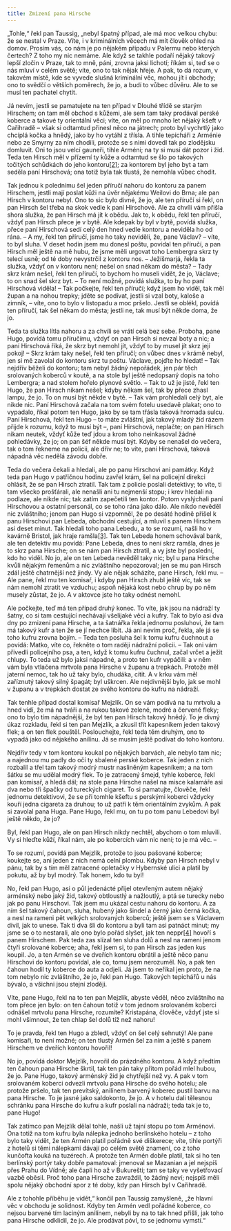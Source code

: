 ```yaml
---
title: Zmizení pana Hirsche
---
```


„Tohle,“ řekl pan Taussig, „nebyl špatný případ, ale má moc velkou chybu: že se nestal v Praze. Víte, i v kriminálních věcech má mít člověk ohled na domov. Prosím vás, co nám je po nějakém případu v Palermu nebo kterých čertech? Z toho my nic nemáme. Ale když se takhle podaří nějaký takový lepší zločin v Praze, tak to mně, páni, zrovna jaksi lichotí; říkám si, teď se o nás mluví v celém světě; víte, ono to tak nějak hřeje. A pak, to dá rozum, v takovém místě, kde se vyvede slušná kriminální věc, mohou jít i obchody; ono to svědčí o větších poměrech, že jo, a budí to vůbec důvěru. Ale to se musí ten pachatel chytit.

Já nevím, jestli se pamatujete na ten případ v Dlouhé třídě se starým Hirschem; on tam měl obchod s kůžemi, ale sem tam taky prodával perské koberce a takové ty orientální věci; víte, on měl po mnoho let nějaký kšeft v Cařihradě – však si odtamtud přinesl něco na játrech; proto byl vychrtlý jako chcíplá kočka a hnědý, jako by ho vytáhl z třísla. A tihle tepicháři z Arménie nebo ze Smyrny za ním chodili, protože se s nimi dovedl tak po zlodějsku domluvit. Oni to jsou velcí gauneři, tihle Arméni; na ty si musí dát pozor i žid. Teda ten Hirsch měl v přízemí ty kůže a odtamtud se šlo po takových točitých schůdkách do jeho kontoru[\[2\]](./resources/undefined); za kontorem byl jeho byt a tam seděla paní Hirschová; ona totiž byla tak tlustá, že nemohla vůbec chodit.

Tak jednou k polednímu šel jeden příručí nahoru do kontoru za panem Hirschem, jestli mají poslat kůži na úvěr nějakému Weilovi do Brna; ale pan Hirsch v kontoru nebyl. Ono to sic bylo divné, že jo, ale ten příručí si řekl, on pan Hirsch šel třeba na skok vedle k paní Hirschové. Ale za chvíli vám přišla shora služka, že pan Hirsch má jít k obědu. Jak to, k obědu, řekl ten příručí, vždyť pan Hirsch přece je v bytě. Ale kdepak by byl v bytě, povídá služka, přece paní Hirschová sedí celý den hned vedle kontoru a neviděla ho od rána. – A my, řekl ten příručí, jsme ho taky neviděli, že, pane Václav? – víte, to byl sluha. V deset hodin jsem mu donesl poštu, povídal ten příručí, a pan Hirsch měl ještě na mě hubu, že jsme měli urgovat toho Lembergra skrz ty telecí usně; od té doby nevystrčil z kontoru nos. – Ježíšmarjá, řekla ta služka, vždyť on v kontoru není; nešel on snad někam do města? – Tady skrz krám nešel, řekl ten příručí, to bychom ho museli vidět, že jo, Václave; to on snad šel skrz byt. – To není možné, povídá služka, to by ho paní Hirschová viděla! – Tak počkejte, řekl ten příručí; když jsem ho viděl, tak měl župan a na nohou trepky; jděte se podívat, jestli si vzal boty, kaloše a zimník, – víte, ono to bylo v listopadu a moc pršelo. Jestli se oblékl, povídá ten příručí, tak šel někam do města; jestli ne, tak musí být někde doma, že jo.

Teda ta služka lítla nahoru a za chvíli se vrátí celá bez sebe. Proboha, pane Hugo, povídá tomu příručímu, vždyť on pan Hirsch si nevzal boty a nic; a paní Hirschová říká, že skrz byt nemohl jít, vždyť to by musel jít skrz její pokoj! – Skrz krám taky nešel, řekl ten příručí; on vůbec dnes v krámě nebyl, jen si mě zavolal do kontoru skrz tu poštu. Václave, pojďte ho hledat! – Tak nejdřív běželi do kontoru; tam nebyl žádný nepořádek, jen pár těch srolovaných koberců v koutě, a na stole byl ještě nedopsaný dopis na toho Lembergra; a nad stolem hořelo plynové světlo. – Tak to už je jisté, řekl ten Hugo, že pan Hirsch nikam nešel; kdyby někam šel, tak by přece zhasl lampu, že jo. To on musí být někde v bytě. – Tak vám prohledali celý byt, ale nikde nic. Paní Hirschová začala na tom svém fotelu usedavě plakat; ono to vypadalo, říkal potom ten Hugo, jako by se tam třásla taková hromada sulcu. Paní Hirschová, řekl ten Hugo – to máte zvláštní, jak takový mladý žid rázem přijde k rozumu, když to musí být –, paní Hirschová, neplačte; on pan Hirsch nikam neutek, vždyť kůže teď jdou a krom toho neinkasoval žádné pohledávky, že jo; on pan šéf někde musí být. Kdyby se nenašel do večera, tak o tom řekneme na policii, ale dřív ne; to víte, paní Hirschová, taková nápadná věc nedělá závodu dobře.

Teda do večera čekali a hledali, ale po panu Hirschovi ani památky. Když teda pan Hugo v patřičnou hodinu zavřel krám, šel na policejní direkci ohlásit, že se pan Hirsch ztratil. Tak tam z policie poslali detektivy; to víte, ti tam všecko prošťárali, ale nenašli ani tu nejmenší stopu; i krev hledali na podlaze, ale nikde nic; tak zatím zapečetili ten kontor. Potom vyslýchali paní Hirschovou a ostatní personál, co se toho rána jako dálo. Ale nikdo nevěděl nic zvláštního; jenom pan Hugo si vzpomněl, že po desáté hodině přišel k panu Hirschovi pan Lebeda, obchodní cestující, a mluvil s panem Hirschem asi deset minut. Tak hledali toho pana Lebedu, a to se rozumí, našli ho v kavárně Bristol, jak hraje ramšla[\[3\]](./resources/undefined). Tak ten Lebeda honem schovával bank, ale ten detektiv mu povídá: Pane Lebeda, dnes to není skrz ramšla, dnes je to skrz pana Hirsche; on se nám pan Hirsch ztratil, a vy jste byl poslední, kdo ho viděl. No jo, ale on ten Lebeda nevěděl taky nic; byl u pana Hirsche kvůli nějakým řemenům a nic zvláštního nepozoroval; jen se mu pan Hirsch zdál ještě chatrnější než jindy. Vy ale nějak scházíte, pane Hirsch, řekl mu. – Ale pane, řekl mu ten komisař, i kdyby pan Hirsch zhubl ještě víc, tak se nám nemohl ztratit ve vzduchu; aspoň nějaká kost nebo chrup by po něm musely zůstat, že jo. A v aktovce jste ho taky odnést nemohl.

Ale počkejte, teď má ten případ druhý konec. To víte, jak jsou na nádraží ty šatny, co si tam cestující nechávají všelijaké věci a kufry. Tak to bylo asi dva dny po zmizení pana Hirsche, a ta šatnářka řekla jednomu posluhovi, že tam má takový kufr a ten že se jí nechce líbit. Já ani nevím proč, řekla, ale já se toho kufru zrovna bojím. – Teda ten posluha šel k tomu kufru čuchnout a povídá: Matko, víte co, řekněte o tom raději nádražní policii. – Tak oni vám přivedli policejního psa, a ten, když k tomu kufru čuchnul, začal vrčet a ježit chlupy. To teda už bylo jaksi nápadné, a proto ten kufr vypáčili: a v něm vám byla vtlačena mrtvola pana Hirsche v županu a trepkách. Protože měl jaterní nemoc, tak ho už taky bylo, chudáka, cítit. A v krku vám měl zaříznutý takový silný špagát; byl uškrcen. Ale nejdivnější bylo, jak se mohl v županu a v trepkách dostat ze svého kontoru do kufru na nádraží.

Tak tenhle případ dostal komisař Mejzlík. On se vám podívá na tu mrtvolu a hned vidí, že má na tváři a na rukou takové zelené, modré a červené fleky; ono to bylo tím nápadnější, že byl ten pan Hirsch takový hnědý. To je divný úkaz rozkladu, řekl si ten pan Mejzlík, a zkusil třít kapesníkem jeden takový flek; a on ten flek pouštěl. Poslouchejte, řekl teda těm druhým, ono to vypadá jako od nějakého anilínu. Já se musím ještě podívat do toho kontoru.

Nejdřív tedy v tom kontoru koukal po nějakých barvách, ale nebylo tam nic; a najednou mu padly do očí ty sbalené perské koberce. Tak jeden z nich rozbalil a třel tam takový modrý mustr nasliněným kapesníkem; a na tom šátku se mu udělal modrý flek. To je zatracený šmejd, tyhle koberce, řekl pan komisař, a hledá dál; na stole pana Hirsche našel na misce kalamáře asi dva nebo tři špačky od tureckých cigaret. To si pamatujte, člověče, řekl jednomu detektivovi, že se při tomhle kšeftu s perskými koberci vždycky kouří jedna cigareta za druhou; to už patří k těm orientálním zvykům. A pak si zavolal pana Huga. Pane Hugo, řekl mu, on tu po tom panu Lebedovi byl ještě někdo, že jo?

Byl, řekl pan Hugo, ale on pan Hirsch nikdy nechtěl, abychom o tom mluvili. Vy si hleďte kůží, říkal nám, ale po kobercích vám nic není; to je má věc. –

To se rozumí, povídá pan Mejzlík, protože to jsou pašované koberce; koukejte se, ani jeden z nich nemá celní plombu. Kdyby pan Hirsch nebyl v pánu, tak by s tím měl zatracené opletačky v Hybernské ulici a platil by pokutu, až by byl modrý. Tak honem, kdo tu byl!

No, řekl pan Hugo, asi o půl jedenácté přijel otevřeným autem nějaký arménský nebo jaký žid, takový obtloustlý a nažloutlý, a ptá se turecky nebo jak po panu Hirschovi. Tak jsem mu ukázal cestu nahoru do kontoru. A za ním šel takový čahoun, sluha, hubený jako šindel a černý jako černá kočka, a nesl na rameni pět velkých srolovaných koberců; ještě jsem se s Václavem divil, jak to unese. Tak ti dva šli do kontoru a byli tam asi patnáct minut; my jsme se o to nestarali, ale ono bylo pořád slyšet, jak ten neppr[\[4\]](./resources/undefined) hovoří s panem Hirschem. Pak teda zas slízal ten sluha dolů a nesl na rameni jenom čtyři srolované koberce; aha, řekl jsem si, to pan Hirsch zas jeden kus koupil. Jo, a ten Armén se ve dveřích kontoru obrátil a ještě něco panu Hirschovi do kontoru povídal, ale co, tomu jsem nerozuměl. No, a pak ten čahoun hodil ty koberce do auta a odjeli. Já jsem to neříkal jen proto, že na tom nebylo nic zvláštního, že jo, řekl pan Hugo. Takových tepichářů u nás bývalo, a všichni jsou stejní zloději.

Víte, pane Hugo, řekl na to ten pan Mejzlík, abyste věděl, něco zvláštního na tom přece jen bylo: on ten čahoun totiž v tom jednom srolovaném koberci odnášel mrtvolu pana Hirsche, rozumíte? Kristapána, člověče, vždyť jste si mohl všimnout, že ten chlap šel dolů tíž než nahoru!

To je pravda, řekl ten Hugo a zbledl, vždyť on šel celý sehnutý! Ale pane komisaři, to není možné; on ten tlustý Armén šel za ním a ještě s panem Hirschem ve dveřích kontoru hovořil!

No jo, povídá doktor Mejzlík, hovořil do prázdného kontoru. A když předtím ten čahoun pana Hirsche škrtil, tak ten pán taky přitom pořád mlel hubou, že jo. Pane Hugo, takový arménský žid je chytřejší než vy. A pak v tom srolovaném koberci odvezli mrtvolu pana Hirsche do svého hotelu; ale protože pršelo, tak ten prevítský, anilínem barvený koberec pustil barvu na pana Hirsche. To je jasné jako saldokonto, že jo. A v hotelu dali tělesnou schránku pana Hirsche do kufru a kufr poslali na nádraží; teda tak je to, pane Hugo!

Tak zatímco pan Mejzlík dělal tohle, našli už tajní stopu po tom Arménovi. Ona totiž na tom kufru byla nálepka jednoho berlínského hotelu – z toho bylo taky vidět, že ten Armén platil pořádně své diškerece; víte, tihle portýři z hotelů si těmi nálepkami dávají po celém světě znamení, co z toho kunčofta kouká na tuzérech. A protože ten Armén dobře platil, tak si ho ten berlínský portýr taky dobře pamatoval: jmenoval se Mazanian a jel nejspíš přes Prahu do Vídně; ale čapli ho až v Bukurešti; tam se taky ve vyšetřovací vazbě oběsil. Proč toho pana Hirsche zavraždil, to žádný neví; nejspíš měli spolu nějaký obchodní spor z té doby, kdy pan Hirsch byl v Cařihradě.

Ale z tohohle příběhu je vidět,“ končil pan Taussig zamyšleně, „že hlavní věc v obchodu je solidnost. Kdyby ten Armén vedl pořádné koberce, co nejsou barvené tím laciným anilínem, nebyli by na to tak hned přišli, jak toho pana Hirsche odklidil, že jo. Ale prodávat póvl, to se jednomu vymstí.“
